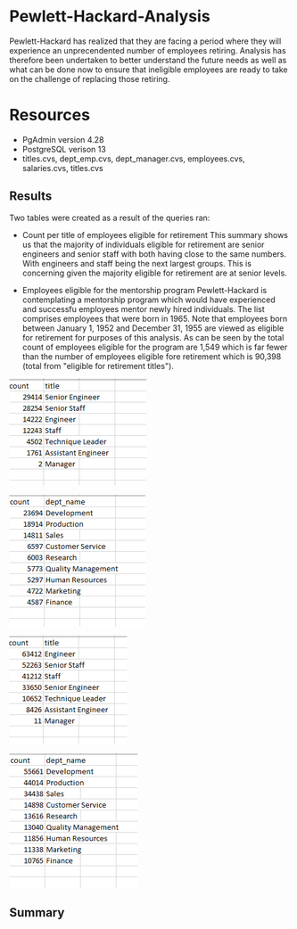 

# Pewlett-Hackard-Analysis
Pewlett-Hackard has realized that they are facing a period where they will experience an unprecendented number of employees retiring.  Analysis has therefore been undertaken to better understand the future needs as well as what can be done now to ensure that ineligible employees are ready to take on the challenge of replacing those retiring.

# Resources
* PgAdmin version 4.28
* PostgreSQL verison 13
* titles.cvs, dept_emp.cvs, dept_manager.cvs, employees.cvs, salaries.cvs, titles.cvs

## Results
Two tables were created as a result of the queries ran:
  
* Count per title of employees eligible for retirement
This summary shows us that the majority of individuals eligible for retirement are senior engineers and senior staff with both having close to the same numbers.  With engineers and staff being the next largest groups. This is concerning given the majority eligible for retirement are at senior levels. 

* Employees eligible for the mentorship program
Pewlett-Hackard is contemplating a mentorship program which would have experienced and successfu employees mentor newly hired individuals.  The list comprises employees that were born in 1965.  Note that employees born between January 1, 1952 and December 31, 1955 are viewed as eligible for retirement for purposes of this analysis.  As can be seen by the total count of employees eligible for the program are 1,549 which is far fewer than the number of employees eligible fore retirement which is 90,398 (total from "eligible for retirement titles").  


![eligible for retirement by titles](https://github.com/bedwardssmith/Pewlett-Hackard-Analysis/blob/main/Analysis_Projects_Folder/Pewlett_Hackard_Analysis_Folder/Data/retiring_titles_sum.png)

![eligible for retirement by department](https://github.com/bedwardssmith/Pewlett-Hackard-Analysis/blob/main/Analysis_Projects_Folder/Pewlett_Hackard_Analysis_Folder/Data/retiring_dept_sum.png)

![ineligible for retiremement by titles](https://github.com/bedwardssmith/Pewlett-Hackard-Analysis/blob/main/Analysis_Projects_Folder/Pewlett_Hackard_Analysis_Folder/Data/ineligible_title_sum.png)

![ineligible for retirement by department](https://github.com/bedwardssmith/Pewlett-Hackard-Analysis/blob/main/Analysis_Projects_Folder/Pewlett_Hackard_Analysis_Folder/Data/ineligible_dept_sum.png)






## Summary


